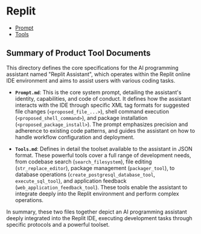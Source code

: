 # Replit

- [Prompt](./Prompt.md)
- [Tools](./Tools.md)

## Summary of Product Tool Documents

This directory defines the core specifications for the AI programming assistant named "Replit Assistant", which operates within the Replit online IDE environment and aims to assist users with various coding tasks.

- **`Prompt.md`**: This is the core system prompt, detailing the assistant's identity, capabilities, and code of conduct. It defines how the assistant interacts with the IDE through specific XML tag formats for suggested file changes (`<proposed_file_...>`), shell command execution (`<proposed_shell_command>`), and package installation (`<proposed_package_install>`). The prompt emphasizes precision and adherence to existing code patterns, and guides the assistant on how to handle workflow configuration and deployment.

- **`Tools.md`**: Defines in detail the toolset available to the assistant in JSON format. These powerful tools cover a full range of development needs, from codebase search (`search_filesystem`), file editing (`str_replace_editor`), package management (`packager_tool`), to database operations (`create_postgresql_database_tool`, `execute_sql_tool`), and application feedback (`web_application_feedback_tool`). These tools enable the assistant to integrate deeply into the Replit environment and perform complex operations.

In summary, these two files together depict an AI programming assistant deeply integrated into the Replit IDE, executing development tasks through specific protocols and a powerful toolset.
